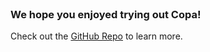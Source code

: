 <br>

### We hope you enjoyed trying out Copa!

Check out the [GitHub Repo](https://github.com/project-copacetic/copacetic) to learn more.